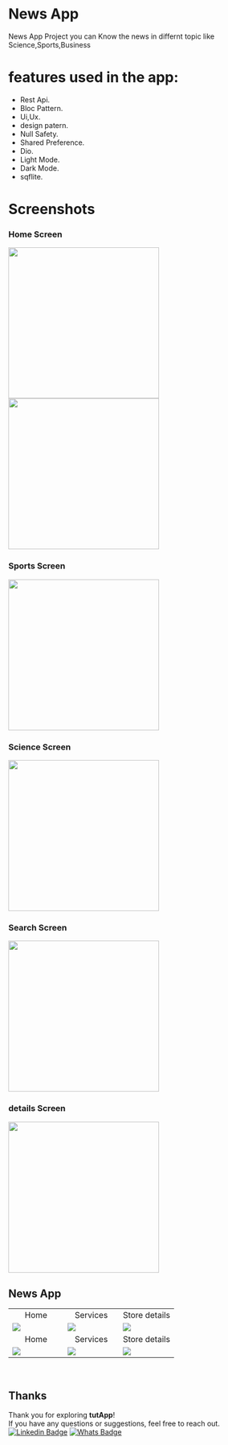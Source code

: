 # News App

News App Project you can Know the news in differnt topic like Science,Sports,Business 
# features used in the app:
- Rest Api.
- Bloc Pattern.
- Ui,Ux.
- design patern.
- Null Safety.
- Shared Preference.
- Dio.
- Light Mode.
- Dark Mode.
- sqflite.

 # Screenshots

### Home Screen
<div>
 <img src="https://github.com/user-attachments/assets/9acf93bd-17bc-41b2-aac4-cc92a5d2fdef" width="300"/>
 <img src="https://github.com/user-attachments/assets/76850131-264f-4682-a6bd-5e655e2ebf8a" width="300"/>
</div>

### Sports Screen
<div>
 <img src="https://github.com/user-attachments/assets/9289cac1-5cdc-4b55-a772-4d0e29878b3c" width="300"/>
</div>

### Science Screen
<div>
 <img src="https://github.com/user-attachments/assets/a002cde9-e39a-4d3f-84d1-85159ca7190f" width="300"/>
</div>

### Search Screen
<div>
 <img src="https://github.com/user-attachments/assets/6cddf3a7-d0a7-435f-8ed9-0b5e9731858b" width="300"/>
</div>

### details Screen
<div>
 <img src="https://github.com/user-attachments/assets/6bbca8b0-48e8-4645-93c3-09755b792b97" width="300"/>
</div>


## News App

<table width="100%">
  <tr>
    <td width="33.3%" align="center">
      Home
    </td>
        <td width="33.3%" align="center">
         Services
    </td>
    <td width="33.3%" align="center">
        Store details 
    </td>

  </tr>
  <tr>
  <td width="33.3%"><img src="https://github.com/user-attachments/assets/76850131-264f-4682-a6bd-5e655e2ebf8a"/></td>
  <td width="33.3%"><img src="https://github.com/user-attachments/assets/9acf93bd-17bc-41b2-aac4-cc92a5d2fdef"/></td>
  <td width="33.3%"><img src="https://github.com/user-attachments/assets/9289cac1-5cdc-4b55-a772-4d0e29878b3c"/></td>
 
  </tr>

   <tr>
    <td width="33.3%" align="center">
       Home  
    </td>
        <td width="33.3%" align="center">
      Services 
    </td>
        <td width="33.3%" align="center">
      Store details
    </td>
  </tr>
   <tr>
  <td width="33.3%"><img src="https://github.com/user-attachments/assets/6cddf3a7-d0a7-435f-8ed9-0b5e9731858b"/></td>
  <td width="33.3%"><img src="https://github.com/user-attachments/assets/6bbca8b0-48e8-4645-93c3-09755b792b97"/></td>
  <td width="33.3%"><img src="https://github.com/user-attachments/assets/a002cde9-e39a-4d3f-84d1-85159ca7190f"/></td>
  </tr>
</table>
<br>

## Thanks

Thank you for exploring **tutApp**!<br>
If you have any questions or suggestions, feel free to reach out.<br>
[![Linkedin Badge](https://img.shields.io/badge/-Medhat-0e76a8?style=flat&labelColor=0e76a8&logo=linkedin&logoColor=white)](https://www.linkedin.com/in/medhat-alaa-44a2a2247/)  [![Whats Badge](https://img.shields.io/badge/-+201144162596-57ab51?style=flat&labelColor=57ab51&logo=whatsapp&logoColor=white)](https://wa.me/+201144162596)

